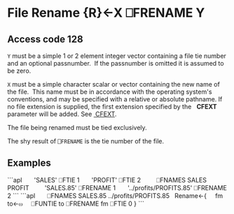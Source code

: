 <!-- Hidden search keywords -->
<div style="display: none;">
  ⎕FRENAME FRENAME
</div>






<h1 class="heading"><span class="name">File Rename</span> <span class="command">{R}←X ⎕FRENAME Y</span></h1>


## Access code 128


`Y` must be a simple 1 or 2 element integer vector containing a file tie number and an optional passnumber.  If the passnumber is omitted it is assumed to be zero.


`X` must be a simple character scalar or vector containing the new name of the file.  This name must be in accordance with the operating system's conventions, and may be specified with a relative or absolute pathname. If no file extension is supplied, the first extension specified by the   **CFEXT** parameter will be added. See [ CFEXT](../../../windows-installation-and-configuration-guide/configuration-parameters/configuration-parameters).



The file being renamed must be tied exclusively.


The shy result of `⎕FRENAME` is the tie number of the file.

<h2 class="example">Examples</h2>
```apl
      'SALES' ⎕FTIE 1
      'PROFIT' ⎕FTIE 2
 
      ⎕FNAMES
SALES
PROFIT
 
      'SALES.85' ⎕FRENAME 1
      '../profits/PROFITS.85' ⎕FRENAME 2
```
```apl
      ⎕FNAMES
SALES.85
../profits/PROFITS.85
 
Rename←{
    fm to←⍵
    ⎕FUNTIE to ⎕FRENAME fm ⎕FTIE 0
}
```


